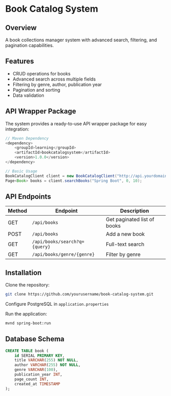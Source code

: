 # Book Catalog System

## Overview
A book collections manager system with advanced search, filtering, and pagination capabilities.

## Features
- CRUD operations for books  
- Advanced search across multiple fields  
- Filtering by genre, author, publication year  
- Pagination and sorting  
- Data validation  

## API Wrapper Package
The system provides a ready-to-use API wrapper package for easy integration:

```java
// Maven Dependency
<dependency>
    <groupId>learning</groupId>
    <artifactId>bookcatalogsystem</artifactId>
    <version>1.0.0</version>
</dependency>

// Basic Usage
BookCatalogClient client = new BookCatalogClient("http://api.yourdomain.com");
Page<Book> books = client.searchBooks("Spring Boot", 0, 10);
```

## API Endpoints

| Method | Endpoint                          | Description                  |
|--------|-----------------------------------|------------------------------|
| GET    | `/api/books`                      | Get paginated list of books |
| POST   | `/api/books`                      | Add a new book               |
| GET    | `/api/books/search?q={query}`     | Full-text search             |
| GET    | `/api/books/genre/{genre}`        | Filter by genre              |

## Installation

Clone the repository:

```bash
git clone https://github.com/yourusername/book-catalog-system.git
```

Configure PostgreSQL in `application.properties`

Run the application:

```bash
mvnd spring-boot:run
```

## Database Schema

```sql
CREATE TABLE book (
    id SERIAL PRIMARY KEY,
    title VARCHAR(255) NOT NULL,
    author VARCHAR(255) NOT NULL,
    genre VARCHAR(100),
    publication_year INT,
    page_count INT,
    created_at TIMESTAMP
);
```
